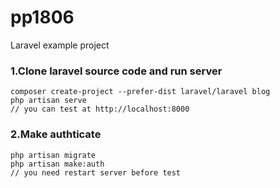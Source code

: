 # pp1806
Laravel example project

### 1.Clone laravel source code and run server
    composer create-project --prefer-dist laravel/laravel blog
    php artisan serve
    // you can test at http://localhost:8000
### 2.Make authticate
    php artisan migrate
    php artisan make:auth
    // you need restart server before test
